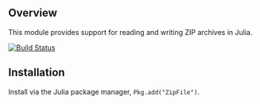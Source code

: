 ## Overview 

This module provides support for reading and writing ZIP archives in Julia.

[![Build Status](https://travis-ci.org/fhs/ZipFile.jl.png)](https://travis-ci.org/fhs/ZipFile.jl)

## Installation

Install via the Julia package manager, `Pkg.add("ZipFile")`.

